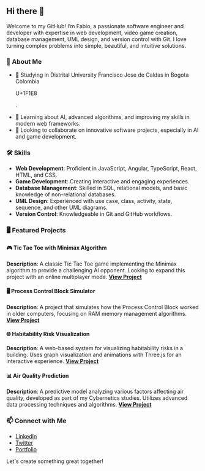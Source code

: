 ## Hi there 👋

Welcome to my GitHub! I’m Fabio, a passionate software engineer and developer with expertise in web development, video game creation, database management, UML design, and version control with Git. I love turning complex problems into simple, beautiful, and intuitive solutions.

### 🌟 About Me
- 📖 Studying in Distrital University Francisco Jose de Caldas in Bogota Colombia <p>U+1F1E8<p>.
- 🌱 Learning about AI, advanced algorithms, and improving my skills in modern web frameworks.
- 👯 Looking to collaborate on innovative software projects, especially in AI and game development.

### 🛠️ Skills
- **Web Development**: Proficient in JavaScript, Angular, TypeScript, React, HTML, and CSS.
- **Game Development**: Creating interactive and engaging experiences.
- **Database Management**: Skilled in SQL, relational models, and basic knowledge of non-relational databases.
- **UML Design**: Experienced with use case, class, activity, state, sequence, and other UML diagrams.
- **Version Control**: Knowledgeable in Git and GitHub workflows.

### 🖥️ Featured Projects

#### 🎮 Tic Tac Toe with Minimax Algorithm
**Description**: A classic Tic Tac Toe game implementing the Minimax algorithm to provide a challenging AI opponent. Looking to expand this project with an online multiplayer mode.
**[View Project](#)**

#### 🖥️ Process Control Block Simulator
**Description**: A project that simulates how the Process Control Block worked in older computers, focusing on RAM memory management algorithms.
**[View Project](#)**

#### 🌐 Habitability Risk Visualization
**Description**: A web-based system for visualizing habitability risks in a building. Uses graph visualization and animations with Three.js for an interactive experience.
**[View Project](#)**

#### 📊 Air Quality Prediction
**Description**: A predictive model analyzing various factors affecting air quality, developed as part of my Cybernetics studies. Utilizes advanced data processing techniques and algorithms.
**[View Project](#)**

### 📫 Connect with Me
- [LinkedIn](#)
- [Twitter](#)
- [Portfolio](#)

Let's create something great together!
